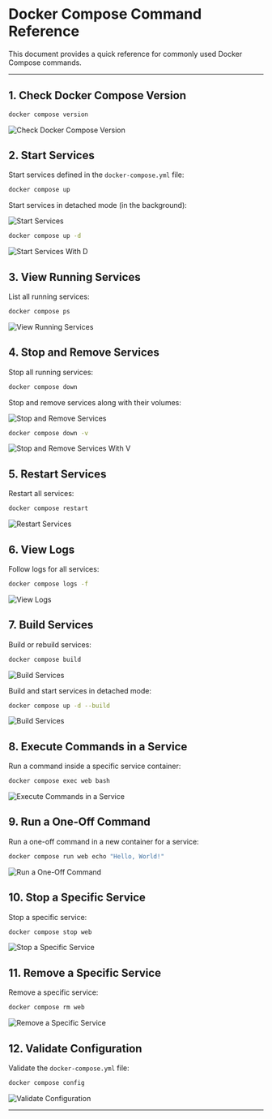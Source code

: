 # Docker Compose Command Reference

This document provides a quick reference for commonly used Docker Compose commands.

---

## 1. Check Docker Compose Version

```bash
docker compose version
```

![Check Docker Compose Version](./images/check-version.png)

## 2. Start Services

Start services defined in the `docker-compose.yml` file:

```bash
docker compose up
```

Start services in detached mode (in the background):

![Start Services](./images/start-services.png)

```bash
docker compose up -d
```

![Start Services With D](./images/start-services-d.png)

## 3. View Running Services

List all running services:

```bash
docker compose ps
```

![View Running Services](./images/view-services.png)

## 4. Stop and Remove Services

Stop all running services:

```bash
docker compose down
```

Stop and remove services along with their volumes:

![Stop and Remove Services](./images/stop-remove-services.png)

```bash
docker compose down -v
```

![Stop and Remove Services With V](./images/stop-remove-services-v.png)

## 5. Restart Services

Restart all services:

```bash
docker compose restart
```

![Restart Services](./images/restart-services.png)

## 6. View Logs

Follow logs for all services:

```bash
docker compose logs -f
```

![View Logs](./images/view-logs.png)

## 7. Build Services

Build or rebuild services:

```bash
docker compose build
```

![Build Services](./images/build-services.png)

Build and start services in detached mode:

```bash
docker compose up -d --build
```

![Build Services](./images/build-services-d.png)

## 8. Execute Commands in a Service

Run a command inside a specific service container:

```bash
docker compose exec web bash
```

![Execute Commands in a Service](./images/exec-command.png)

## 9. Run a One-Off Command

Run a one-off command in a new container for a service:

```bash
docker compose run web echo "Hello, World!"
```

![Run a One-Off Command](./images/run-oneoff-command.png)

## 10. Stop a Specific Service

Stop a specific service:

```bash
docker compose stop web
```

![Stop a Specific Service](./images/stop-specific-service.png)

## 11. Remove a Specific Service

Remove a specific service:

```bash
docker compose rm web
```

![Remove a Specific Service](./images/remove-specific-service.png)

## 12. Validate Configuration

Validate the `docker-compose.yml` file:

```bash
docker compose config
```

![Validate Configuration](./images/validate-config.png)

---
